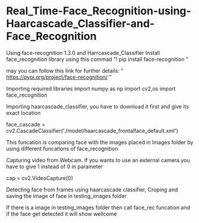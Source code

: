 # Real_Time-Face_Recognition-using-Haarcascade_Classifier-and-Face_Recognition

Using face-recognition 1.3.0 and Harrcascade_Classifier
Install face_recognition library using this commad 
"! pip install face-recognition "

may you can follow this link for further details: " https://pypi.org/project/face-recognition/ "

Importing required libraries
import numpy as np
import cv2,os
import face_recognition

Importing haarcascade_classifier, you have to download it first and give its exact location 

face_cascade = cv2.CascadeClassifier('./model/haarcascade_frontalface_default.xml')

This funcation is comparing face with the images placed in Images folder by using different funcations of face_recognition 

Capturing video from Webcam.
If you wants to use an external camera you have to give 1 instead of 0 in parameter

cap = cv2.VideoCapture(0)

Detecting face from frames using haarcascade classifier, Croping and saving the image of face in testing_images folder

If there is a image in testing_images folder then call face_rec funcation and if the face get detected it will show wellcome
